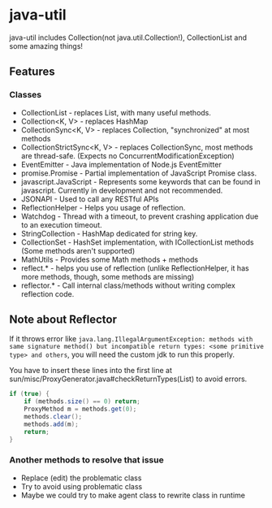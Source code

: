 # java-util
java-util includes Collection(not java.util.Collection!), CollectionList and some amazing things!

## Features

### Classes

- CollectionList<V> - replaces List, with many useful methods.
- Collection<K, V> - replaces HashMap
- CollectionSync<K, V> - replaces Collection, "synchronized" at most methods
- CollectionStrictSync<K, V> - replaces CollectionSync, most methods are thread-safe. (Expects no ConcurrentModificationException)
- EventEmitter - Java implementation of Node.js EventEmitter
- promise.Promise - Partial implementation of JavaScript Promise class.
- javascript.JavaScript - Represents some keywords that can be found in javascript. Currently in development and not recommended.
- JSONAPI - Used to call any RESTful APIs
- ReflectionHelper - Helps you usage of reflection.
- Watchdog - Thread with a timeout, to prevent crashing application due to an execution timeout.
- StringCollection - HashMap dedicated for string key.
- CollectionSet - HashSet implementation, with ICollectionList methods (Some methods aren't supported)
- MathUtils - Provides some Math methods + methods
- reflect.* - helps you use of reflection (unlike ReflectionHelper, it has more methods, though, some methods are missing)
- reflector.* - Call internal class/methods without writing complex reflection code.

## Note about Reflector
If it throws error like `java.lang.IllegalArgumentException: methods with same signature method() but incompatible return types: <some primitive type> and others`, you will need the custom jdk to run this properly.

You have to insert these lines into the first line at sun/misc/ProxyGenerator.java#checkReturnTypes(List) to avoid errors.
```java
if (true) {
    if (methods.size() == 0) return;
    ProxyMethod m = methods.get(0);
    methods.clear();
    methods.add(m);
    return;
}
```

### Another methods to resolve that issue
- Replace (edit) the problematic class
- Try to avoid using problematic class
- Maybe we could try to make agent class to rewrite class in runtime
